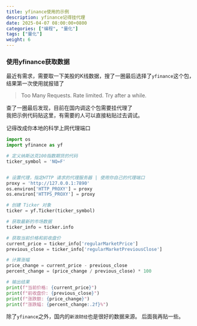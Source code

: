```yaml
---
title: yfinance使用的示例
description: yfinance记得挂代理
date: 2025-04-07 08:00:00+0800
categories: ["编程", "量化"]
tags: ["量化"]
weight: 6
---
```


### 使用yfinance获取数据

最近有需求，需要取一下美股的K线数据，搜了一圈最后选择了`yfinance`这个包，结果第一次使用就报错了

> Too Many Requests. Rate limited. Try after a while.

查了一圈最后发现，目前在国内调这个包需要挂代理了  
我把示例代码贴这里，有需要的人可以直接粘贴过去调试。

记得改成你本地的科学上网代理端口

```python
import os
import yfinance as yf

# 定义纳斯达克100指数期货的代码
ticker_symbol = 'NQ=F'


# 设置代理，指定HTTP 请求的代理服务器 | 使用你自己的代理端口
proxy = 'http://127.0.0.1:7890'
os.environ['HTTP_PROXY'] = proxy 
os.environ['HTTPS_PROXY'] = proxy

# 创建 Ticker 对象
ticker = yf.Ticker(ticker_symbol)

# 获取最新的市场数据
ticker_info = ticker.info

# 获取当前价格和前收盘价
current_price = ticker_info['regularMarketPrice']
previous_close = ticker_info['regularMarketPreviousClose']

# 计算涨幅
price_change = current_price - previous_close
percent_change = (price_change / previous_close) * 100

# 输出结果
print(f"当前价格: {current_price}")
print(f"前收盘价: {previous_close}")
print(f"涨跌额: {price_change}")
print(f"涨跌幅: {percent_change:.2f}%")


```

除了`yfinance`之外，国内的`新浪财经`也是很好的数据来源。 后面我再贴一些。
